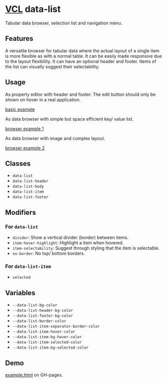 # [VCL](https://github.com/vcl/doc) data-list

Tabular data browser, selection list and navigation menu.

## Features

A versatile browser for tabular data where the actual layout
of a single item is more flexible as with a normal table.
It can be easily made responsive due to the layout flexibility.
It can have an optional header and footer.
Items of the list can visually suggest their selectability.

## Usage

As property editor with header and footer. The edit button should only be shown
on hover in a real application.

[basic example](/demo/example-basic.html)

As data browser with simple but space efficient key/ value list.

[browser example 1](/demo/example-browser-1.html)

As data browser with image and complex layout.

[browser example 2](/demo/example-browser-2.html)

## Classes

- `data-list`
- `data-list-header`
- `data-list-body`
- `data-list-item`
- `data-list-footer`

## Modifiers

### For `data-list`

- `divider`: Show a vertical divider (border) between items.
- `item-hover-highlight`: Highlight a item when hovered.
- `item-selectability`: Suggest through styling that the item is selectable.
- `no-border`: No top/ bottom borders.

### For `data-list-item`

- `selected`

## Variables

- `--data-list-bg-color`
- `--data-list-header-bg-color`
- `--data-list-footer-bg-color`
- `--data-list-border-color`
- `--data-list-item-separator-border-color`
- `--data-list-item-hover-color`
- `--data-list-item-bg-hover-color`
- `--data-list-item-selected-color`
- `--data-list-item-bg-selected-color`

## Demo

[example.html](/demo/example.html) on GH-pages.
